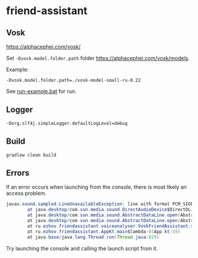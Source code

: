 # friend-assistant

## Vosk

https://alphacephei.com/vosk/

Set `-Dvosk.model.folder.path` folder https://alphacephei.com/vosk/models.

Example:

```shell
-Dvosk.model.folder.path=./vosk-model-small-ru-0.22
```

See [run-example.bat](run-example.bat) for run.

## Logger

```
-Dorg.slf4j.simpleLogger.defaultLogLevel=debug
```

## Build

```shell
gradlew clean build
```

## Errors

If an error occurs when launching from the console, there is most likely an access problem.

```java
javax.sound.sampled.LineUnavailableException: line with format PCM_SIGNED 60000.0 Hz, 16 bit, stereo, 4 bytes/frame, 44100.0 frames/second, little-endian not supported.
        at java.desktop/com.sun.media.sound.DirectAudioDevice$DirectDL.implOpen(DirectAudioDevice.java:503)
        at java.desktop/com.sun.media.sound.AbstractDataLine.open(AbstractDataLine.java:119)
        at java.desktop/com.sun.media.sound.AbstractDataLine.open(AbstractDataLine.java:150)
        at ru.ezhov.friendassistant.voiceanalyser.VoskFriendAssistant.start(VoskFriendAssistant.kt:48)
        at ru.ezhov.friendassistant.AppKt.main$lambda-0(App.kt:19)
        at java.base/java.lang.Thread.run(Thread.java:829)
```

Try launching the console and calling the launch script from it.
